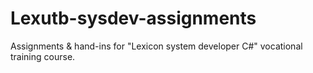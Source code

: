 
# Lexutb-sysdev-assignments
Assignments & hand-ins for "Lexicon system developer C#" vocational training course.

